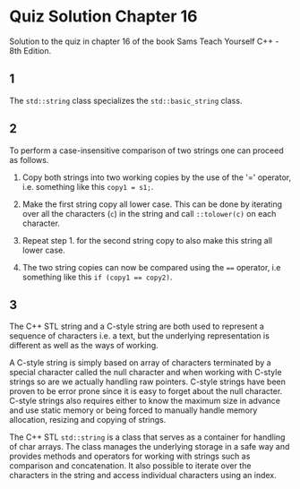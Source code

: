 # Quiz Solution Chapter 16

Solution to the quiz in chapter 16 of the book Sams Teach Yourself C++ - 8th Edition.

## 1

The `std::string` class specializes the `std::basic_string` class.

## 2

To perform a case-insensitive comparison of two strings one can proceed as follows.

1. Copy both strings into two working copies by the use of the '=' operator, i.e. something like this `copy1 = s1;`.

2. Make the first string copy all lower case. This can be done by iterating over all the characters (`c`) in the string and call `::tolower(c)` on each character.

3. Repeat step 1. for the second string copy to also make this string all lower case.

4. The two string copies can now be compared using the `==` operator, i.e something like this `if (copy1 == copy2)`.

## 3

The C++ STL string and a C-style string are both used to represent a sequence of characters i.e. a text, but the underlying representation is different as well as the ways of working.

A C-style string is simply based on array of characters terminated by a special character called the null character and when working with C-style strings so are we actually handling raw pointers. C-style strings have been proven to be error prone since it is easy to forget about the null character. C-style strings also requires either to know the maximum size in advance and use static memory or being forced to manually handle memory allocation, resizing and copying of strings.

The C++ STL `std::string` is a class that serves as a container for handling of char arrays. The class manages the underlying storage in a safe way and provides methods and operators for working with strings such as comparison and concatenation. It also possible to iterate over the characters in the string and access individual characters using an index.
